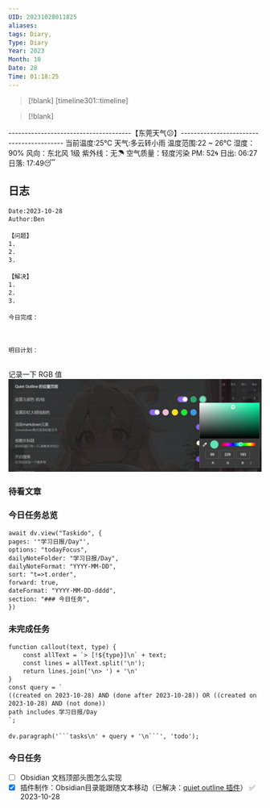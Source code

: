 ```yaml
---
UID: 20231028011825
aliases: 
tags: Diary,
Type: Diary
Year: 2023
Month: 10
Date: 28
Time: 01:18:25
---
```

> [!blank] 
> [timeline301::timeline]

>[!blank]
> 
--------------------------------------【东莞天气😕】-----------------------------------------
当前温度:25℃
天气:多云转小雨
温度范围:22 ~ 26℃
湿度：90%
风向：东北风 1级
紫外线：无☂
空气质量：轻度污染 PM: 52🌀
日出: 06:27 日落: 17:49😴

## 日志

```
Date:2023-10-28
Author:Ben

【问题】
1.
2.
3.

【解决】
1.
2.
3.

今日完成：



明日计划：


```

记录一下 RGB 值
![](asset/Pasted%20image%2020231028162601.png)
### 待看文章




### 今日任务总览

```dataviewjs
await dv.view("Taskido", {
pages: '"学习日报/Day"',
options: "todayFocus",
dailyNoteFolder: "学习日报/Day",
dailyNoteFormat: "YYYY-MM-DD",
sort: "t=>t.order",
forward: true,
dateFormat: "YYYY-MM-DD-dddd",
section: "### 今日任务",
})
```

### 未完成任务

```dataviewjs
function callout(text, type) {
    const allText = `> [!${type}]\n` + text;
    const lines = allText.split('\n');
    return lines.join('\n> ') + '\n'
}
const query = `
((created on 2023-10-28) AND (done after 2023-10-28)) OR ((created on 2023-10-28) AND (not done))
path includes 学习日报/Day
`;

dv.paragraph('```tasks\n' + query + '\n```', 'todo');
```


### 今日任务

- [ ] Obsidian 文档顶部头图怎么实现
- [x] 插件制作：Obsidian ​目录能跟随文本移动（已解决：<u>quiet outline 插件</u>） ✅ 2023-10-28
